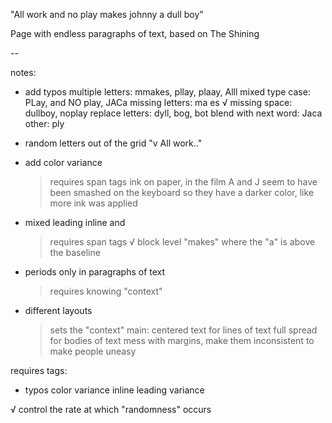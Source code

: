 "All work and no play makes johnny a dull boy"

Page with endless paragraphs of text, based on The Shining

--

notes:
- add typos
  multiple letters:         mmakes, pllay, plaay, Alll
  mixed type case:          PLay, and NO play, JACa
  missing letters:          ma es
  √   missing space:            dullboy, noplay
  replace letters:          dyll, bog, bot
  blend with next word:     Jaca
  other:                    ply

- random letters out of the grid
  "v All work.."

- add color variance
  > requires span tags
  ink on paper, in the film A and J seem to have been smashed on the keyboard
  so they have a darker color, like more ink was applied

- mixed leading
  inline and
    > requires span tags
  √ block level
  "makes" where the "a" is above the baseline

- periods only in paragraphs of text
  > requires knowing "context"

- different layouts
  > sets the "context"
  main:
    centered text for lines of text
    full spread for bodies of text
  mess with margins, make them inconsistent to make people uneasy

requires <span/> tags:
- typos
  color variance
  inline leading variance


√ control the rate at which "randomness" occurs
